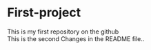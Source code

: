 # First-project
This is my first repository on the github
<br>
This is the second Changes in the README file..
